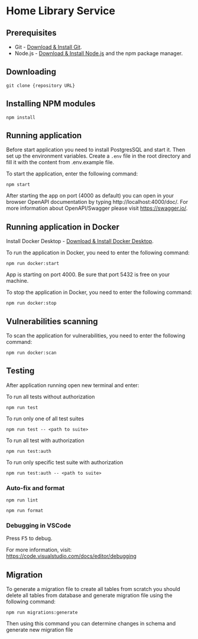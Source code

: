 # Home Library Service

## Prerequisites

- Git - [Download & Install Git](https://git-scm.com/downloads).
- Node.js - [Download & Install Node.js](https://nodejs.org/en/download/) and the npm package manager.

## Downloading

```
git clone {repository URL}
```

## Installing NPM modules

```
npm install
```

## Running application

Before start application you need to install PostgresSQL and start it.
Then set up the environment variables.
Create a `.env` file in the root directory and fill it with the content from .env.example file.

To start the application, enter the following command:
```
npm start
```

After starting the app on port (4000 as default) you can open
in your browser OpenAPI documentation by typing http://localhost:4000/doc/.
For more information about OpenAPI/Swagger please visit https://swagger.io/.

## Running application in Docker

Install Docker Desktop - [Download & Install Docker Desktop](https://www.docker.com/products/docker-desktop).

To run the application in Docker, you need to enter the following command:

```
npm run docker:start
```

App is starting on port 4000. Be sure that port 5432 is free on your machine.

To stop the application in Docker, you need to enter the following command:

```
npm run docker:stop
```

## Vulnerabilities scanning

To scan the application for vulnerabilities, you need to enter the following command:

```
npm run docker:scan
```

## Testing

After application running open new terminal and enter:

To run all tests without authorization

```
npm run test
```

To run only one of all test suites

```
npm run test -- <path to suite>
```

To run all test with authorization

```
npm run test:auth
```

To run only specific test suite with authorization

```
npm run test:auth -- <path to suite>
```

### Auto-fix and format

```
npm run lint
```

```
npm run format
```

### Debugging in VSCode

Press <kbd>F5</kbd> to debug.

For more information, visit: https://code.visualstudio.com/docs/editor/debugging

## Migration

To generate a migration file to create all tables from scratch you should delete all tables from database and generate migration file using the following command:

```
npm run migrations:generate
```

Then using this command you can determine changes in schema and generate new migration file